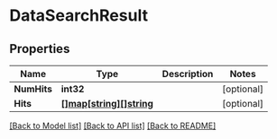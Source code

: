 # DataSearchResult

## Properties

Name | Type | Description | Notes
------------ | ------------- | ------------- | -------------
**NumHits** | **int32** |  | [optional] 
**Hits** | [**[]map[string][]string**](map.md) |  | [optional] 

[[Back to Model list]](../README.md#documentation-for-models) [[Back to API list]](../README.md#documentation-for-api-endpoints) [[Back to README]](../README.md)



